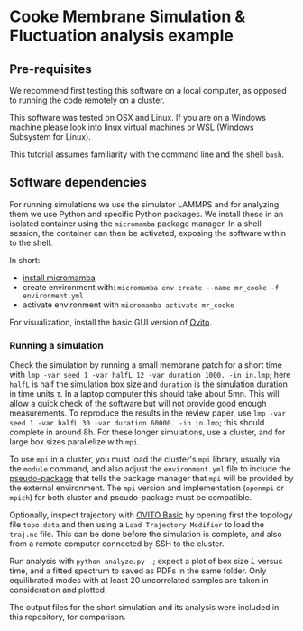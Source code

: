 # Cooke Membrane Simulation & Fluctuation analysis example

<!-- This tutorial represents an opinionated view on how to do science with simulations.
Divert from its choices at your own risk. -->

## Pre-requisites

<!-- ###### Run Locally -->
We recommend first testing this software on a local computer, as opposed to running the code remotely on a cluster.

<!-- ##### Operating system -->
This software was tested on OSX and Linux.
If you are on a Windows machine please look into linux virtual machines or WSL (Windows Subsystem for Linux).

<!-- ##### Command line -->
This tutorial assumes familiarity with the command line and the shell `bash`.

## Software dependencies
For running simulations we use the simulator LAMMPS and for analyzing them we use Python and specific Python packages.
We install these in an isolated container using the `micromamba` package manager.
In a shell session, the container can then be activated, exposing the software within to the shell.

In short:
- [install micromamba](https://mamba.readthedocs.io/en/latest/installation/micromamba-installation.html)
- create environment with: `micromamba env create --name mr_cooke -f environment.yml`
- activate environment with `micromamba activate mr_cooke`

For visualization, install the basic GUI version of [Ovito](https://www.ovito.org/#download).

### Running a simulation

Check the simulation by running a small membrane patch for a short time with `lmp -var seed 1 -var halfL 12 -var duration 1000. -in in.lmp`; here `halfL` is half the simulation box size and `duration` is the simulation duration in time units $\tau$.
In a laptop computer this should take about 5mn.
This will allow a quick check of the software but will not provide good enough measurements.
To reproduce the results in the review paper, use `lmp -var seed 1 -var halfL 30 -var duration 60000. -in in.lmp`; this should complete in around 8h.
For these longer simulations, use a cluster, and for large box sizes parallelize with `mpi`.

To use `mpi` in a cluster, you must load the cluster's `mpi` library, usually via the `module` command, and also adjust the `environment.yml` file to include the [pseudo-package](https://conda-forge.org/docs/user/tipsandtricks/#using-external-message-passing-interface-mpi-libraries) that tells the package manager that `mpi` will be provided by the external environment.
The `mpi` version and implementation (`openmpi` or `mpich`) for both cluster and pseudo-package must be compatible.

Optionally, inspect trajectory with [OVITO Basic](https://www.ovito.org/#download) by opening first the topology file `topo.data` and then using a `Load Trajectory Modifier` to load the `traj.nc` file.
This can be done before the simulation is complete, and also from a remote computer connected by SSH to the cluster.

Run analysis with `python analyze.py .`; expect a plot of box size $L$ versus time, and a fitted spectrum to saved as PDFs in the same folder.
Only equilibrated modes with at least 20 uncorrelated samples are taken in consideration and plotted.

The output files for the short simulation and its analysis were included in this repository, for comparison.